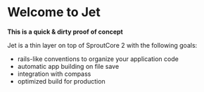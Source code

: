 # Welcome to Jet

**This is a quick & dirty proof of concept**

Jet is a thin layer on top of SproutCore 2 with the following goals:

* rails-like conventions to organize your application code
* automatic app building on file save
* integration with compass
* optimized build for production
